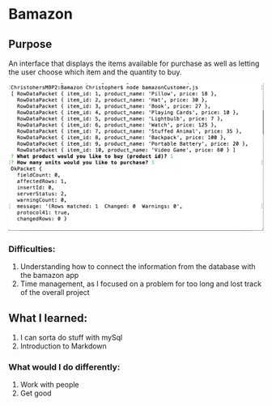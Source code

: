# Bamazon

## Purpose
An interface that displays the items available for purchase as well as letting the user choose which item and the quantity to buy.

![screen shot](/bamazon_screen_shot.png)

### Difficulties:
1. Understanding how to connect the information from the database with the bamazon app
2. Time management, as I focused on a problem for too long and lost track of the overall project

## What I learned:
1. I can sorta do stuff with mySql
2. Introduction to Markdown


### What would I do differently:
1. Work with people
2. Get good


